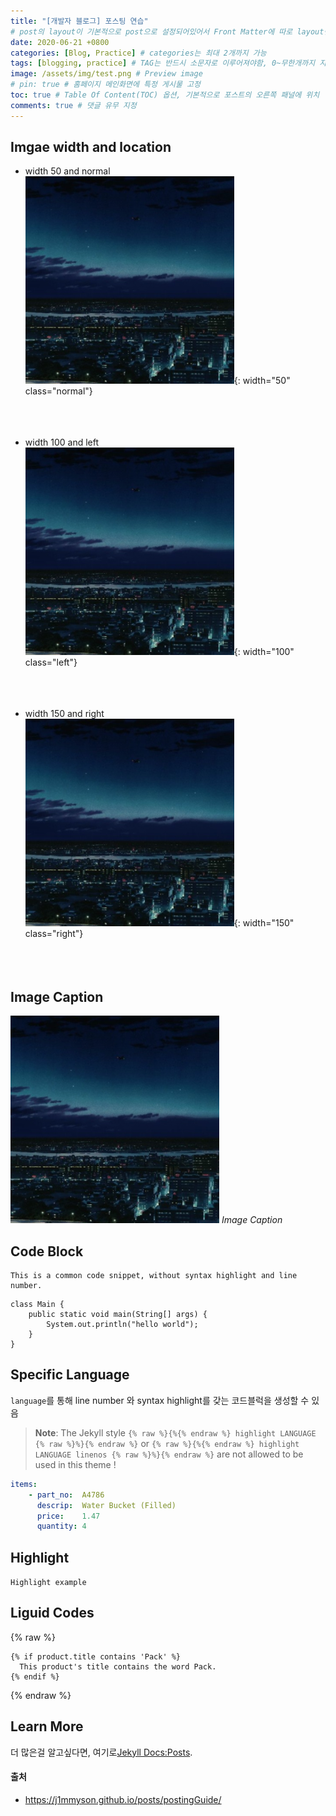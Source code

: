 ```yaml
---
title: "[개발자 블로그] 포스팅 연습"
# post의 layout이 기본적으로 post으로 설정되어있어서 Front Matter에 따로 layout변수를 만들어 주지 않아도 된다.
date: 2020-06-21 +0800
categories: [Blog, Practice] # categories는 최대 2개까지 가능
tags: [blogging, practice] # TAG는 반드시 소문자로 이루어져야함, 0~무한개까지 지정 가능
image: /assets/img/test.png # Preview image
# pin: true # 홈페이지 메인화면에 특정 게시물 고정
toc: true # Table Of Content(TOC) 옵션, 기본적으로 포스트의 오른쪽 패널에 위치
comments: true # 댓글 유무 지정
---
```


## Imgae width and location

- width 50 and normal<br>
  ![Desktop View](/assets/img/test.png){: width="50" class="normal"}<br><br><br><br>

- width 100 and left<br>
  ![Desktop View](/assets/img/test.png){: width="100" class="left"}<br><br><br><br>

- width 150 and right<br>
  ![Desktop View](/assets/img/test.png){: width="150" class="right"}<br><br><br><br>

## Image Caption

![Desktop View](/assets/img/test.png)
_Image Caption_

## Code Block

```
This is a common code snippet, without syntax highlight and line number.
```

```
class Main {
    public static void main(String[] args) {
        System.out.println("hello world");
    }
}
```

## Specific Language

<code class="highlighter-rouge">language</code>를 통해 line number 와 syntax highlight를 갖는 코드블럭을 생성할 수 있음

> **Note**: The Jekyll style `{% raw %}{%{% endraw %} highlight LANGUAGE {% raw %}%}{% endraw %}` or `{% raw %}{%{% endraw %} highlight LANGUAGE linenos {% raw %}%}{% endraw %}` are not allowed to be used in this theme !

```yaml
items:
	- part_no:	A4786
	  descrip:	Water Bucket (Filled)
	  price:	1.47
	  quantity:	4
```

## Highlight

`Highlight example`

## Liguid Codes

{% raw %}

```liquid
{% if product.title contains 'Pack' %}
  This product's title contains the word Pack.
{% endif %}
```

{% endraw %}

## Learn More

더 많은걸 알고싶다면, 여기로[Jekyll Docs:Posts](https://jekyllrb.com/docs/posts/).

#### 출처

- https://j1mmyson.github.io/posts/postingGuide/
